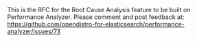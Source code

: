 This is the RFC for the Root Cause Analysis feature to be built on Performance Analyzer. Please comment and post feedback at:
https://github.com/opendistro-for-elasticsearch/performance-analyzer/issues/73
